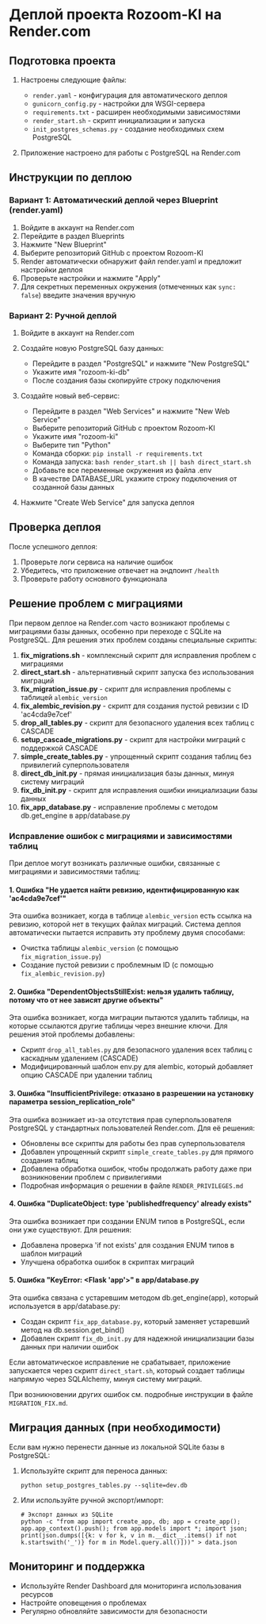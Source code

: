 # Деплой проекта Rozoom-KI на Render.com

## Подготовка проекта

1. Настроены следующие файлы:
   - `render.yaml` - конфигурация для автоматического деплоя
   - `gunicorn_config.py` - настройки для WSGI-сервера
   - `requirements.txt` - расширен необходимыми зависимостями
   - `render_start.sh` - скрипт инициализации и запуска
   - `init_postgres_schemas.py` - создание необходимых схем PostgreSQL

2. Приложение настроено для работы с PostgreSQL на Render.com

## Инструкции по деплою

### Вариант 1: Автоматический деплой через Blueprint (render.yaml)

1. Войдите в аккаунт на Render.com
2. Перейдите в раздел Blueprints
3. Нажмите "New Blueprint"
4. Выберите репозиторий GitHub с проектом Rozoom-KI
5. Render автоматически обнаружит файл render.yaml и предложит настройки деплоя
6. Проверьте настройки и нажмите "Apply"
7. Для секретных переменных окружения (отмеченных как `sync: false`) введите значения вручную

### Вариант 2: Ручной деплой

1. Войдите в аккаунт на Render.com
2. Создайте новую PostgreSQL базу данных:
   - Перейдите в раздел "PostgreSQL" и нажмите "New PostgreSQL"
   - Укажите имя "rozoom-ki-db"
   - После создания базы скопируйте строку подключения

3. Создайте новый веб-сервис:
   - Перейдите в раздел "Web Services" и нажмите "New Web Service"
   - Выберите репозиторий GitHub с проектом Rozoom-KI
   - Укажите имя "rozoom-ki"
   - Выберите тип "Python"
   - Команда сборки: `pip install -r requirements.txt`
   - Команда запуска: `bash render_start.sh || bash direct_start.sh`
   - Добавьте все переменные окружения из файла .env
   - В качестве DATABASE_URL укажите строку подключения от созданной базы данных

4. Нажмите "Create Web Service" для запуска деплоя

## Проверка деплоя

После успешного деплоя:
1. Проверьте логи сервиса на наличие ошибок
2. Убедитесь, что приложение отвечает на эндпоинт `/health`
3. Проверьте работу основного функционала

## Решение проблем с миграциями

При первом деплое на Render.com часто возникают проблемы с миграциями базы данных, особенно при переходе с SQLite на PostgreSQL. Для решения этих проблем созданы специальные скрипты:

1. **fix_migrations.sh** - комплексный скрипт для исправления проблем с миграциями
2. **direct_start.sh** - альтернативный скрипт запуска без использования миграций
3. **fix_migration_issue.py** - скрипт для исправления проблемы с таблицей `alembic_version`
4. **fix_alembic_revision.py** - скрипт для создания пустой ревизии с ID 'ac4cda9e7cef'
5. **drop_all_tables.py** - скрипт для безопасного удаления всех таблиц с CASCADE
6. **setup_cascade_migrations.py** - скрипт для настройки миграций с поддержкой CASCADE
7. **simple_create_tables.py** - упрощенный скрипт создания таблиц без привилегий суперпользователя
8. **direct_db_init.py** - прямая инициализация базы данных, минуя систему миграций
9. **fix_db_init.py** - скрипт для исправления ошибки инициализации базы данных
10. **fix_app_database.py** - исправление проблемы с методом db.get_engine в app/database.py

### Исправление ошибок с миграциями и зависимостями таблиц

При деплое могут возникать различные ошибки, связанные с миграциями и зависимостями таблиц:

#### 1. Ошибка "Не удается найти ревизию, идентифицированную как 'ac4cda9e7cef'"

Эта ошибка возникает, когда в таблице `alembic_version` есть ссылка на ревизию, которой нет в текущих файлах миграций. Система деплоя автоматически пытается исправить эту проблему двумя способами:

- Очистка таблицы `alembic_version` (с помощью `fix_migration_issue.py`)
- Создание пустой ревизии с проблемным ID (с помощью `fix_alembic_revision.py`)

#### 2. Ошибка "DependentObjectsStillExist: нельзя удалить таблицу, потому что от нее зависят другие объекты"

Эта ошибка возникает, когда миграции пытаются удалить таблицы, на которые ссылаются другие таблицы через внешние ключи. Для решения этой проблемы добавлены:

- Скрипт `drop_all_tables.py` для безопасного удаления всех таблиц с каскадным удалением (CASCADE)
- Модифицированный шаблон env.py для alembic, который добавляет опцию CASCADE при удалении таблиц

#### 3. Ошибка "InsufficientPrivilege: отказано в разрешении на установку параметра session_replication_role"

Эта ошибка возникает из-за отсутствия прав суперпользователя PostgreSQL у стандартных пользователей Render.com. Для её решения:

- Обновлены все скрипты для работы без прав суперпользователя
- Добавлен упрощенный скрипт `simple_create_tables.py` для прямого создания таблиц
- Добавлена обработка ошибок, чтобы продолжать работу даже при возникновении проблем с привилегиями
- Подробная информация о решении в файле `RENDER_PRIVILEGES.md`

#### 4. Ошибка "DuplicateObject: type 'publishedfrequency' already exists"

Эта ошибка возникает при создании ENUM типов в PostgreSQL, если они уже существуют. Для решения:

- Добавлена проверка 'if not exists' для создания ENUM типов в шаблон миграций
- Улучшена обработка ошибок в скриптах миграций

#### 5. Ошибка "KeyError: <Flask 'app'>" в app/database.py

Эта ошибка связана с устаревшим методом db.get_engine(app), который используется в app/database.py:

- Создан скрипт `fix_app_database.py`, который заменяет устаревший метод на db.session.get_bind()
- Добавлен скрипт `fix_db_init.py` для надежной инициализации базы данных при наличии ошибок

Если автоматическое исправление не срабатывает, приложение запускается через скрипт `direct_start.sh`, который создает таблицы напрямую через SQLAlchemy, минуя систему миграций.

При возникновении других ошибок см. подробные инструкции в файле `MIGRATION_FIX.md`.

## Миграция данных (при необходимости)

Если вам нужно перенести данные из локальной SQLite базы в PostgreSQL:

1. Используйте скрипт для переноса данных:
   ```
   python setup_postgres_tables.py --sqlite=dev.db
   ```

2. Или используйте ручной экспорт/импорт:
   ```
   # Экспорт данных из SQLite
   python -c "from app import create_app, db; app = create_app(); app.app_context().push(); from app.models import *; import json; print(json.dumps([{k: v for k, v in m.__dict__.items() if not k.startswith('_')} for m in Model.query.all()]))" > data.json
   ```

## Мониторинг и поддержка

- Используйте Render Dashboard для мониторинга использования ресурсов
- Настройте оповещения о проблемах
- Регулярно обновляйте зависимости для безопасности
